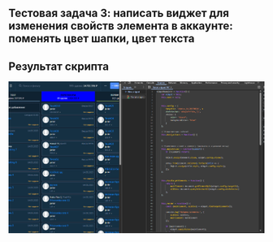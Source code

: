 ## Тестовая задача 3: написать виджет для изменения свойств элемента в аккаунте: поменять цвет шапки, цвет текста
## Результат скрипта
![Скриншот](/img/screen.png)
